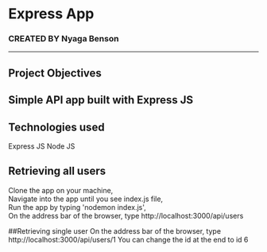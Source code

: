 # Express App
### CREATED BY  Nyaga Benson

----------------------------------------------------------------------

## Project Objectives
Simple API app built with Express JS
----------------------------------------------------------------------

## Technologies used
Express JS
Node JS

## Retrieving all users
Clone the app on your machine,  
Navigate into the app until you see index.js file,  
Run the app by typing 'nodemon index.js',  
On the address bar of the browser, type http://localhost:3000/api/users

##Retrieving single user
On the address bar of the browser, type http://localhost:3000/api/users/1
You can change the id at the end to id 6
